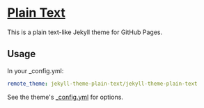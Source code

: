 # [Plain Text](https://jekyll-theme-plain-text.github.io/)

This is a plain text-like Jekyll theme for GitHub Pages.

## Usage

In your _config.yml:

```yaml
remote_theme: jekyll-theme-plain-text/jekyll-theme-plain-text
```

See the theme's [_config.yml](_config.yml) for options.
